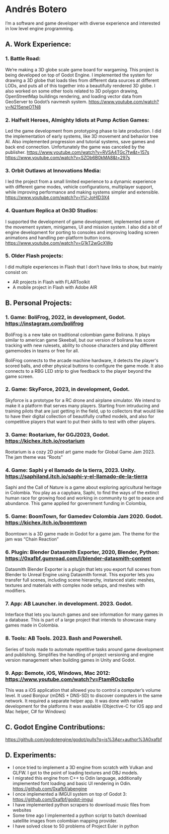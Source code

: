 Andrés Botero
=============

I’m a software and game developer with diverse experience and interested in low level engine programming.


A. Work Experience:
-------------------

### 1. Battle Road:
We’re making a 3D globe scale game board for wargaming. This project is being developed on top of Godot Engine. I implemented the system for drawing a 3D globe that loads tiles from different data sources at different LODs, and puts all of this together into a beautifully rendered 3D globe. I also worked on some other tools related to 3D polygon drawing, OpenStreetMap buildings rendering, and loading vector data from GeoServer to Godot’s navmesh system.
https://www.youtube.com/watch?v=N215eneOTN8

### 2. Halfwit Heroes, Almighty Idiots at Pump Action Games:
Led the game development from prototyping phase to late production. I did the implementation of early systems, like 3D movement and behavior tree AI. Also implemented progression and tutorial systems, save games and back end connection. Unfortunately the game was canceled by the publisher.
https://www.youtube.com/watch?v=RVSA4TGc7fw&t=157s
https://www.youtube.com/watch?v=SZOb6B0kMA8&t=297s

### 3. Orbit Outlaws at Innovations Media:
I led the project from a small limited experience to a dynamic experience with different game modes, vehicle configurations, multiplayer support, while improving performance and making systems simpler and extensible.
https://www.youtube.com/watch?v=YU-JoHlD3X4

### 4. Quantum Replica at On3D Studios:
I supported the development of game development, implemented some of the movement system, minigames, UI and mission system. I also did a bit of engine development for porting to consoles and improving loading screen animations and handling per-platform button icons.
https://www.youtube.com/watch?v=G1kT2wGcXWg

### 5. Older Flash projects:
I did multiple experiences in Flash that I don’t have links to show, but mainly consist on:
- AR projects in Flash with FLARToolkit
- A mobile project in Flash with Adobe AIR


B. Personal Projects:
---------------------

### 1. Game: BoliFrog, 2022, in development, Godot. https://instagram.com/bolifrog

BoliFrog is a new take on traditional colombian game Bolirana. It plays similar to american game Skeeball, but our version of bolirana has score tracking with new rulesets, ability to choose characters and play different gamemodes in teams or free for all.

BoliFrog connects to the arcade machine hardware, it detects the player's scored balls, and other physical buttons to configure the game mode. It also connects to a RBG LED strip to give feedback to the player beyond the game screen.


### 2. Game: SkyForce, 2023, in development, Godot.

Skyforce is a prototype for a RC drone and airplane simulator. We intend to make it a platform that serves many players. Starting from intruducing and training pilots that are just getting in the field, up to collectors that would like to have their digital collection of beautifully crafted models, and also for competitive players that want to put their skills to test with other players.


### 3. Game: Rootarium, for GGJ2023, Godot. https://kichex.itch.io/rootarium

Rootarium is a cozy 2D pixel art game made for Global Game Jam 2023. The jam theme was “Roots”


### 4. Game: Saphi y el llamado de la tierra, 2023. Unity. https://saphiland.itch.io/saphi-y-el-llamado-de-la-tierra 

Saphi and the Call of Nature is a game about exploring agricultural heritage in Colombia. You play as a capybara, Saphi, to find the ways of the extinct human race for growing food and working in community to get to peace and abundance. This game applied for government funding in Colombia,

### 5. Game: BoomTown, for Gamedev Colombia Jam 2020. Godot. https://kichex.itch.io/boomtown 

Boomtown is a 3D game made in Godot for a game jam. The theme for the jam was “Chain Reaction”


### 6. Plugin: Blender Datasmith Exporter, 2020, Blender, Python: https://0xafbf.gumroad.com/l/blender-datasmith-content

Datasmith Blender Exporter is a plugin that lets you export full scenes from Blender to Unreal Engine using Datasmith format. This exporter lets you transfer full scenes, including scene hierarchy, instanced static meshes, textures and materials with complex node setups, and meshes with modifiers.


### 7. App: AB Launcher. in development. 2023. Godot.

Interface that lets you launch games and see information for many games in a database. This is part of a large project that intends to showcase many games made in Colombia.


### 8. Tools: AB Tools. 2023. Bash and Powershell.

Series of tools made to automate repetitive tasks around game development and publishing. Simplifies the handling of project versioning and engine version management when building games in Unity and Godot.


### 9. App: Bemote, iOS, Windows, Mac 2012: https://www.youtube.com/watch?v=FtamROcbz6o

This was a iOS application that allowed you to control a computer’s volume level. It used Bonjour (mDNS + DNS-SD) to discover computers in the same network. It required a separate helper app. It was done with native development for the platforms it was available (Objective-C for iOS app and Mac helper, C# for Windows)



C. Godot Engine Contributions:
------------------------------

https://github.com/godotengine/godot/pulls?q=is%3Apr+author%3A0xafbf


D. Experiments:
---------------

- I once tried to implement a 3D engine from scratch with Vulkan and GLFW. I got to the point of loading textures and OBJ models.
- I migrated this engine from C++ to Odin language, additionally implemented font loading and basic UI rendering in Odin. https://github.com/0xafbf/abengine
- I once implemented a IMGUI system on top of Godot 3: https://github.com/0xafbf/godot-imgui
- I have implemented python scrapers to download music files from websites
- Some time ago I implemented a python script to batch download satellite images from colombian mapping provider.
- I have solved close to 50 problems of Project Euler in python

